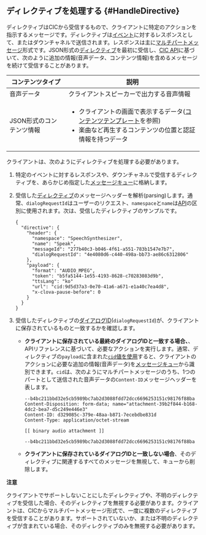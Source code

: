 ## ディレクティブを処理する {#HandleDirective}
ディレクティブはCICから受信するもので、クライアントに特定のアクションを指示するメッセージです。ディレクティブは[イベント](#SendEvent)に対するレスポンスとして、またはダウンチャネルで送信されます。レスポンスは主に[マルチパートメッセージ](/CIC/References/CIC_API.md#MultipartMessage)形式です。JSON形式の[ディレクティブ](/CIC/References/CIC_API.md#Directive)を最初に受信し、[CIC API](/CIC/References/CIC_API.md)に基づいて、次のように追加の情報(音声データ、コンテンツ情報)を含めるメッセージを続けて受信することがあります。

| コンテンツタイプ            | 説明                                             |
|---------------------|-------------------------------------------------|
| 音声データ            | クライアントスピーカーで出力する音声情報                  |
| JSON形式のコンテンツ情報 | <ul><li>クライアントの画面で表示するデータ(<a href="/CIC/References/Content_Templates.md">コンテンツテンプレート</a>を参照)</li><li>楽曲など再生するコンテンツの位置と認証情報を持つデータ</li></ul> |

クライアントは、次のようにディレクティブを処理する必要があります。

<ol>
  <li>特定のイベントに対するレスポンスや、ダウンチャネルで受信するディレクティブを、あらかじめ指定した<a href="#ManageMessageQ">メッセージキュー</a>に格納します。</li>
  <li>
    <p>受信した<a href="/CIC/References/CIC_API.html#Directive">ディレクティブ</a>のメッセージヘッダーを解析(parsing)します。通常、<code>dialogRequestId</code>はユーザーのリクエスト、<code>namespace</code>と<code>name</code>は<a href="/CIC/References/CIC_API.html">API</a>の区別に使用されます。次は、受信したディレクティブのサンプルです。</p>
    <pre><code>{
  "directive": {
    "header": {
      "namespace": "SpeechSynthesizer",
      "name": "Speak",
      "messageId": "277b40c3-b046-4f61-a551-783b1547e7b7",
      "dialogRequestId": "4e4080d6-c440-498a-bb73-ae86c6312806"
    },
    "payload": {
      "format": "AUDIO_MPEG",
      "token": "b5fa5144-1e55-4193-8628-c70283083d9b",
      "ttsLang": "ko"
      "url": "cid:9d5d37a3-0e70-41a6-a671-e1a40c7ea4d8",
      "x-clova-pause-before": 0
    }
  }
}
</code></pre>
  </li>
  <li>受信したディレクティブの<a href="/CIC/CIC_Overview.html#DialogModel">ダイアログID</a>(<code>dialogRequestId</code>)が、クライアントに保存されているものと一致するかを確認します。
    <ul>
      <li>
        <p><strong>クライアントに保存されている最終のダイアログIDと一致する場合、</strong>、APIリファレンスに基づいて、必要なアクションを実行します。通常、ディレクティブの<code>payload</code>に含まれた<a href="/CIC/References/CICInterface/SpeechSynthesizer.html#Speak"><code>cid</code>値を使用</a>すると、クライアントのアクションに必要な追加の情報(音声データ)を<a href="#ManageMessageQ">メッセージキュー</a>から識別できます。<code>cid</code>は、次のようにマルチパートメッセージのうち、1つのパートとして送信された音声データの<code>Content-ID</code>メッセージヘッダーを表します。</p>
        <pre><code>--b4bc211bbd32e5cb5989bc7ab2d3088fdd72dcc6696253151c98176f88ba
Content-Disposition: form-data; name="attachment-39b2f844-b168-4dc2-bea7-d5c249e446e3"
Content-ID: d329085c-379e-48aa-b871-7ecebdbe831d
Content-Type: application/octet-stream<br />
[[ binary audio attachment ]]<br />
--b4bc211bbd32e5cb5989bc7ab2d3088fdd72dcc6696253151c98176f88ba
</code></pre>
      </li>
      <li><strong>クライアントに保存されているダイアログIDと一致しない場合</strong>、そのディレクティブに関連するすべてのメッセージを無視して、キューから削除します。</li>
    </ul>
  </li>
</ol>

<div class="danger">
  <p><strong>注意</strong></p>
  <p>クライアントでサポートしないことにしたディレクティブや、不明のディレクティブを受信した場合、そのディレクティブを無視する必要があります。クライアントは、CICからマルチパートメッセージ形式で、一度に複数のディレクティブを受信することがあります。サポートされていないか、または不明のディレクティブが含まれている場合、そのディレクティブのみを無視する必要があります。</p>
</div>
